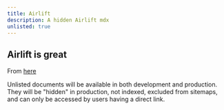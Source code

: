 ```yaml
---
title: Airlift
description: A hidden Airlift mdx
unlisted: true
---
```


## Airlift is great

From [here](https://docusaurus.io/docs/next/api/plugins/@docusaurus/plugin-content-docs#unlisted)

Unlisted documents will be available in both development and production. They will be "hidden" in production, not indexed, excluded from sitemaps, and can only be accessed by users having a direct link.
